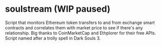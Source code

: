 # soulstream (WIP paused)
Script that monitors Ethereum token transfers to and from exchange smart contracts and correlates them with market price to see if there's any relationship. Big thanks to CoinMarketCap and Ethplorer for their free APIs. Script named after a trolly spell in Dark Souls 3.
